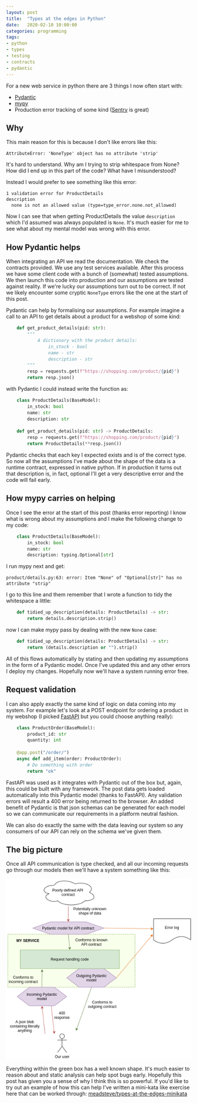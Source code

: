 ```yaml
---
layout: post
title:  "Types at the edges in Python"
date:   2020-02-10 10:00:00
categories: programming
tags:
- python
- types
- testing
- contracts
- pydantic
---
```


For a new web service in python there are 3 things I now often start
with:
 * [Pydantic][website-pydantic]
 * [mypy][website-mypy]
 * Production error tracking of some kind ([Sentry][website-sentry] is great)
 
## Why
This main reason for this is because I don't like errors like this:

```
AttributeError: 'NoneType' object has no attribute 'strip'
```

It's hard to understand. Why am I trying to strip whitespace from None?
How did I end up in this part of the code? What have I misunderstood?

Instead I would prefer to see something like this error:

```
1 validation error for ProductDetails
description
  none is not an allowed value (type=type_error.none.not_allowed)
```

Now I can see that when getting ProductDetails the value `description` 
which I'd assumed was always populated is `None`. It's much easier
for me to see what about my mental model was wrong with this error.

## How Pydantic helps
When integrating an API we read the documentation. 
We check the contracts provided. We use any test services available.
After this process we have some client code with a bunch of (somewhat)
tested assumptions. We then launch this code into production and our
assumptions are tested against reality. If we're lucky our assumptions
turn out to be correct. If not we likely encounter some
cryptic `NoneType` errors like the one at the start of this post.

Pydantic can help by formalising our assumptions. For example
imagine a call to an API to get details about a product for a webshop
of some kind:

```python
    def get_product_details(pid: str):
        """
            A dictionary with the product details:
                in_stock - bool
                name - str
                description - str
        """
        resp = requests.get(f"https://shopping.com/product/{pid}")
        return resp.json()
```

with Pydantic I could instead write the function as:

```python
    class ProductDetails(BaseModel):
        in_stock: bool
        name: str
        description: str

    def get_product_details(pid: str) -> ProductDetails:
        resp = requests.get(f"https://shopping.com/product/{pid}")
        return ProductDetails(**resp.json())
```

Pydantic checks that each key I expected exists and is of the correct 
type. So now all the assumptions I've made about
the shape of the data is a runtime contract, expressed in native
python. If in production it turns out that description is, in fact, 
optional I'll get a very descriptive error and the code will fail early.

## How mypy carries on helping
Once I see the error at the start of this post (thanks error reporting) I
know what is wrong about my assumptions and I make the following change to 
my code:

```python
    class ProductDetails(BaseModel):
        in_stock: bool
        name: str
        description: typing.Optional[str]
```

I run mypy next and get:
```
product/details.py:63: error: Item "None" of "Optional[str]" has no attribute "strip"
```
I go to this line and them remember that I wrote a function to tidy the
whitespace a little:

```python
    def tidied_up_description(details: ProductDetails) -> str:
        return details.description.strip()
```

now I can make mypy pass by dealing with the new `None` case:

```python
    def tidied_up_description(details: ProductDetails) -> str:
        return (details.description or "").strip()
```

All of this flows automatically by stating and then updating my
assumptions in the form of a Pydantic model. Once I've updated
this and any other errors I deploy my changes. Hopefully now 
we'll have a system running error free.

## Request validation

I can also apply exactly the same kind of logic on data coming
into my system. For example let's look at a POST endpoint for
ordering a product in my webshop (I picked [FastAPI][website-fastapi]
but you could choose anything really):
```python
    class ProductOrder(BaseModel):
        product_id: str
        quantity: int
    
    @app.post("/order/")
    async def add_item(order: ProductOrder):
        # Do something with order
        return "ok"
```
FastAPI was used as it integrates with Pydantic out of the box
but, again, this could be built with any framework. The post data 
gets loaded automatically into this Pydantic model (thanks to FastAPI). 
Any validation errors will result a 400 error being returned to the browser. 
An added benefit of Pydantic is that json schemas can be generated for each model 
so we can communicate our requirements in a platform neutral fashion.

We can also do exactly the same with the data leaving our system
so any consumers of our API can rely on the schema we've
given them.

## The big picture
Once all API communication is type checked, and all our incoming
requests go through our models then we'll have a system something 
like this:

![System diagram showing pydantic at interfaces with the outside world](/images/2020-02-10-types-at-the-edges-in-python/types-at-the-edges.png)

Everything within the green box has a well known shape. It's much
easier to reason about and static analysis can help spot bugs early. 
Hopefully this post has given you a sense of why I think this is so powerful.
If you'd like to try out an example of how this can help I've
written a mini-kata like exercise here that can be worked through:
[meadsteve/types-at-the-edges-minikata][github-worked-example]


[website-pydantic]: https://pydantic-docs.helpmanual.io/
[website-mypy]: http://mypy-lang.org/
[website-sentry]: https://sentry.io/welcome/
[website-fastapi]: https://fastapi.tiangolo.com/
[github-worked-example]: https://github.com/meadsteve/types-at-the-edges-minikata
